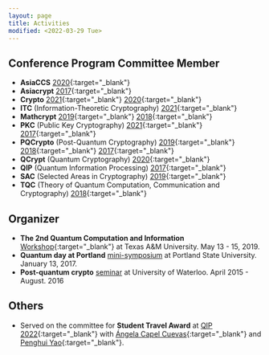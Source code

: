 ```yaml
---
layout: page
title: Activities
modified: <2022-03-29 Tue>
---
```


## Conference Program Committee Member

* **AsiaCCS** [2020](https://asiaccs2020.cs.nthu.edu.tw){:target="_blank"}
* **Asiacrypt** [2017](http://asiacrypt.iacr.org/2017/){:target="_blank"}
* **Crypto** [2021](https://crypto.iacr.org/2021/){:target="_blank"} [2020](https://crypto.iacr.org/2020/callforpapers.html){:target="_blank"}
*  **ITC** (Information-Theoretic Cryptography) [2021](https://itcrypto.github.io/2021/){:target="_blank"}
* **Mathcrypt** [2019](http://imdarc.math.snu.ac.kr/MathCrypt2019/){:target="_blank"} [2018](https://crypto.iacr.org/2018/affevents/mathcrypt/page.html){:target="_blank"}
* **PKC** (Public Key Cryptography) [2021](https://pkc.iacr.org/2021/){:target="_blank"} [2017](http://www.iacr.org/workshops/pkc2017/index.php){:target="_blank"}
* **PQCrypto** (Post-Quantum Cryptography) [2019](http://pqcrypto2019.org/){:target="_blank"} [2018](http://www.math.fau.edu/pqcrypto2018/){:target="_blank"} [2017](https://2017.pqcrypto.org/conference/){:target="_blank"}
* **QCrypt** (Quantum Cryptography) [2020](https://2020.qcrypt.net/){:target="_blank"}
* **QIP** (Quantum Information Processing) [2017](https://www.stationq.com/qip-2017/){:target="_blank"}
* **SAC** (Selected Areas in Cryptography) [2019](https://uwaterloo.ca/selected-areas-in-cryptography/){:target="_blank"}
* **TQC** (Theory of Quantum Computation, Communication and Cryptography) [2018](https://www.tqc2018.org/){:target="_blank"}

## Organizer
*  **The 2nd Quantum Computation and Information** [Workshop](https://iamcs.tamu.edu/the-2nd-quantum-computation-and-information-workshop/){:target="_blank"} at Texas A&M University. May 13 - 15, 2019. 
*  **Quantum day at Portland** [mini-symposium]({{base}}/activity/w17qpdx) at Portland State University. January 13, 2017.
*   **Post-quantum crypto** [seminar](https://sites.google.com/site/uwaterloopqcrypto/) at University of Waterloo. April 2015 - August. 2016

## Others

*  Served on the committee for **Student Travel Award** at [QIP
   2022](https://web.cvent.com/event/8adf8248-432b-499c-91e2-63b83ba3f69e/websitePage:b3f54ea9-bbff-49bb-9678-d3b193c87086){:target="_blank"}
   with [Ángela Capel
   Cuevas](https://angelacapel.wixsite.com/mysite){:target="_blank"}
   and [Penghui Yao](http://penghuiyao.info/){:target="_blank"}.
